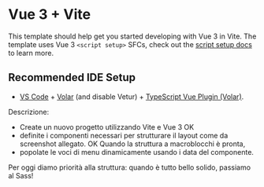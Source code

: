 # Vue 3 + Vite

This template should help get you started developing with Vue 3 in Vite. The template uses Vue 3 `<script setup>` SFCs, check out the [script setup docs](https://v3.vuejs.org/api/sfc-script-setup.html#sfc-script-setup) to learn more.

## Recommended IDE Setup

- [VS Code](https://code.visualstudio.com/) + [Volar](https://marketplace.visualstudio.com/items?itemName=Vue.volar) (and disable Vetur) + [TypeScript Vue Plugin (Volar)](https://marketplace.visualstudio.com/items?itemName=Vue.vscode-typescript-vue-plugin).


Descrizione:
- Create un nuovo progetto utilizzando Vite e Vue 3 OK
- definite i componenti necessari per strutturare il layout come da screenshot allegato. OK
Quando la struttura a macroblocchi è pronta, 
- popolate le voci di menu dinamicamente usando i data del componente. 


Per oggi diamo priorità alla struttura: quando è tutto bello solido, passiamo al Sass!
